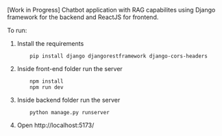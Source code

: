 [Work in Progress] Chatbot application with RAG capabilites using Django framework for the backend and ReactJS for frontend.

To run:

1. Install the requirements
    ```
        pip install django djangorestframework django-cors-headers
    ```
3. Inside front-end folder run the server
    ```
        npm install
        npm run dev
    ```
4. Inside backend folder run the server
    ```
        python manage.py runserver
    ```
5. Open http://localhost:5173/
